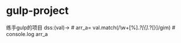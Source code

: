 gulp-project
============

练手gulp的项目
dss:(val)->
		# arr_a= val.match(/\w+[%].*?[{].*?[}]/gim)
		# console.log arr_a
 	